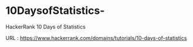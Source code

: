 # 10DaysofStatistics-
HackerRank 10 Days of Statistics 

URL : https://www.hackerrank.com/domains/tutorials/10-days-of-statistics
